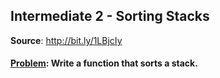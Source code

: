 <body>
  <h2>Intermediate 2 - Sorting Stacks</h2>
  <p> <b>Source</b>: <a href=http://bit.ly/1LBjcIy>http://bit.ly/1LBjcIy</a></p>
  <h4> <u>Problem</u>: Write a function that sorts a stack.</h4>
</body>

